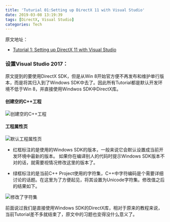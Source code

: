 ```yaml
---
title: 'Tuturial 01:Setting up DirectX 11 with Visual Studio'
date: 2019-03-08 13:19:39
tags: [DirectX, Visual Studio]
categories: Tech
---
```


原文地址：
+ [Tutorial 1: Setting up DirectX 11 with Visual Studio](原文地址：http://www.rastertek.com/dx11tut01.html)
<!--more-->

### 设置Visual Studio 2017：

原文提到的要使用DirectX SDK，但是从Win 8开始官方便不再发布和维护单行版本，而是将其归入到了Windows SDK中去了。因此所有Tutorial都是默认开发环境不低于Win 8，并直接使用Windwos SDK中DirectX库。


#### 创建空的C++工程
![创建空的C++工程](Snipaste_2019-03-08_15-06-52.png)

#### 工程属性页
![默认工程属性页](Snipaste_2019-03-08_15-11-08.png)

+ 红框标注的是使用的Windows SDK的版本，一般来说它会默认设置成当前开发环境中最新的版本。 如果你在编译别人的代码时提示Windows SDK版本不对的话，就需要视情况修改这里的版本了。

+ 绿框标注的是当前C++ Project使用的字符集，C++中字符编码是个需要详细讨论的话题。在这里为了方便起见，将其设置为Unicode字符集。修改值之后的结果如下。


![修改了字符集](Snipaste_2019-03-08_15-47-13.png)

前面说过我们是直接使用Windows SDK的DirectX库，相对于原来的教程来说，当前Tutorial差不多就结束了，原文中的习题也变得没什么意义了。









